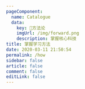 ```yaml
---
pageComponent: 
  name: Catalogue
  data: 
    key: 🔑方法论
    imgUrl: /img/forward.png
    description: 掌握核心科技
title: 掌握学习方法
date: 2020-03-11 21:50:54
permalink: /how
sidebar: false
article: false
comment: false
editLink: false
---
```


